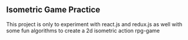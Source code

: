 ## Isometric Game Practice

This project is only to experiment with react.js and redux.js as well with some fun algorithms to create a 2d isometric
action rpg-game